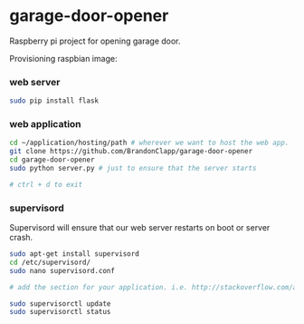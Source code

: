 # garage-door-opener
Raspberry pi project for opening garage door.

Provisioning raspbian image:

### web server

```bash
sudo pip install flask
```

### web application

```bash
cd ~/application/hosting/path # wherever we want to host the web app.
git clone https://github.com/BrandonClapp/garage-door-opener
cd garage-door-opener
sudo python server.py # just to ensure that the server starts

# ctrl + d to exit
```

### supervisord

Supervisord will ensure that our web server restarts on boot or server crash.

```bash
sudo apt-get install supervisord
cd /etc/supervisord/
sudo nano supervisord.conf

# add the section for your application. i.e. http://stackoverflow.com/a/33591664/1730061

sudo supervisorctl update
sudo supervisorctl status
```
